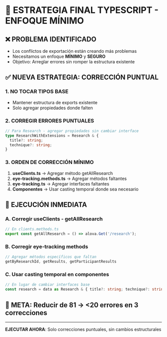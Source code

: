 # 🎯 ESTRATEGIA FINAL TYPESCRIPT - ENFOQUE MÍNIMO

## ❌ PROBLEMA IDENTIFICADO
- Los conflictos de exportación están creando más problemas
- Necesitamos un enfoque **MÍNIMO** y **SEGURO**
- Objetivo: Arreglar errores sin romper la estructura existente

## ✅ NUEVA ESTRATEGIA: CORRECCIÓN PUNTUAL

### 1. NO TOCAR TIPOS BASE
- Mantener estructura de exports existente
- Solo agregar propiedades donde falten

### 2. CORREGIR ERRORES PUNTUALES
```typescript
// Para Research - agregar propiedades sin cambiar interface
type ResearchWithExtensions = Research & {
  title?: string;
  technique?: string;
}
```

### 3. ORDEN DE CORRECCIÓN MÍNIMO
1. **useClients.ts** → Agregar método getAllResearch
2. **eye-tracking.methods.ts** → Agregar métodos faltantes  
3. **eye-tracking.ts** → Agregar interfaces faltantes
4. **Componentes** → Usar casting temporal donde sea necesario

## 🚀 EJECUCIÓN INMEDIATA

### A. Corregir useClients - getAllResearch
```typescript
// En clients.methods.ts
export const getAllResearch = () => alova.Get('/research');
```

### B. Corregir eye-tracking methods
```typescript
// Agregar métodos específicos que faltan
getByResearchId, getResults, getParticipantResults
```

### C. Usar casting temporal en componentes
```typescript
// En lugar de cambiar interfaces base
const research = data as Research & { title?: string; technique?: string };
```

## 🎯 META: Reducir de 81 → <20 errores en 3 correcciones

---
**EJECUTAR AHORA**: Solo correcciones puntuales, sin cambios estructurales